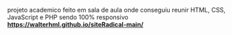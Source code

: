 projeto academico feito em sala de aula onde conseguiu reunir HTML, CSS, JavaScript e PHP sendo 100% responsivo
**https://walterhml.github.io/siteRadical-main/**
